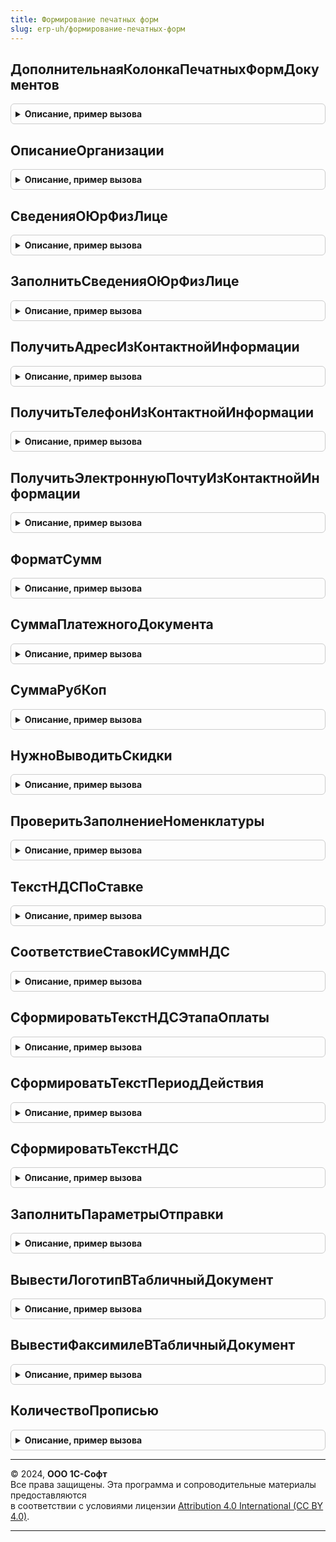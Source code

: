 ```yaml
---
title: Формирование печатных форм
slug: erp-uh/формирование-печатных-форм
---
```



## ДополнительнаяКолонкаПечатныхФормДокументов
<details style="margin: 1em 0; padding: 0.5em; border: 1px solid #ccc; border-radius: 6px;">

<summary style="font-weight: bold; cursor: pointer;">Описание, пример вызова</summary>

```bsl

// Функция возвращает дополнительную колонку, выводимую в таблицу товаров печатных форм.
//
// Параметры:
// 	КодЯзыка - Неопределено, Строка - Код языка, на котором нужно получить строку. Если неопределено, тогда КодОсновногоЯзыка.
// Возвращаемое значение:
// 	Структура:
// 		* ИмяКолонки - Строка - Имя колонки (для использования в коде).
// 		* ПредставлениеКолонки - Строка - Имя колонки (для вывода на экран с учетом языка пользователя).
Функция ДополнительнаяКолонкаПечатныхФормДокументов(КодЯзыка = Неопределено) Экспорт
```

Пример вызова
```bsl
Результат = ФормированиеПечатныхФорм.ДополнительнаяКолонкаПечатныхФормДокументов(КодЯзыка);
```
</details>

## ОписаниеОрганизации
<details style="margin: 1em 0; padding: 0.5em; border: 1px solid #ccc; border-radius: 6px;">

<summary style="font-weight: bold; cursor: pointer;">Описание, пример вызова</summary>

```bsl

// Возвращает строку со сводным описанием организации / контрагента / физ.лица.
//
// Параметры:
//  СписокСведений - Структура - значения параметров организации, формируется функцией СведенияОЮрФизЛице()
//  Список         - Строка - перечень запрашиваемых параметров организации, разделенных запятыми
//  СПрефиксом     - Булево - признак вывода префикса параметра организации.
//
// Возвращаемое значение:
//  Строка - описание организации / контрагента / физ.лица.
//
Функция ОписаниеОрганизации(СписокСведений, Список = "", СПрефиксом = Истина) Экспорт
```

Пример вызова
```bsl
Результат = ФормированиеПечатныхФорм.ОписаниеОрганизации(СписокСведений, Список, СПрефиксом);
```
</details>

## СведенияОЮрФизЛице
<details style="margin: 1em 0; padding: 0.5em; border: 1px solid #ccc; border-radius: 6px;">

<summary style="font-weight: bold; cursor: pointer;">Описание, пример вызова</summary>

```bsl

// Функция формирует сведения об указанном юридическом или физическом лице.
// К сведениям относятся: наименование, адрес, номер телефона, банковские реквизиты.
//
// Параметры:
//  ЮрФизЛицо   - СправочникСсылка.Организации, СправочникСсылка.Контрагенты - организация или физическое лицо, о котором собираются сведения.
//  ДатаПериода - Дата - дата, на которую выбираются сведения о ЮрФизЛице.
//  ДляФизЛицаТолькоИнициалы - Булево - Для физ. лица выводить только инициалы имени и отчества.
//  БанковскийСчет - Неопределено, СправочникСсылка.БанковскиеСчетаКонтрагентов, СправочникСсылка.БанковскиеСчетаОрганизаций - Банковский счет, если счет не основной.
//
// Возвращаемое значение:
//  Структура - собранные сведения.
//
Функция СведенияОЮрФизЛице(ЮрФизЛицо, ДатаПериода, ДляФизЛицаТолькоИнициалы = Истина, Знач БанковскийСчет = Неопределено) Экспорт
```

Пример вызова
```bsl
Результат = ФормированиеПечатныхФорм.СведенияОЮрФизЛице(ЮрФизЛицо, ДатаПериода, ДляФизЛицаТолькоИнициалы, БанковскийСчет);
```
</details>

## ЗаполнитьСведенияОЮрФизЛице
<details style="margin: 1em 0; padding: 0.5em; border: 1px solid #ccc; border-radius: 6px;">

<summary style="font-weight: bold; cursor: pointer;">Описание, пример вызова</summary>

```bsl

// Формирует сведения об указанном юридическом или физическом лице.
// К сведениям относятся: наименование, адрес, номер телефона, банковские реквизиты.
//
// Параметры:
//  Сведения                 - Структура - собранные сведения.
//  ЮрФизЛицо                - СправочникСсылка.Организации, СправочникСсылка.Контрагенты - организация или физическое лицо, о котором собираются сведения.
//  ДатаПериода              - Дата - дата, на которую выбираются сведения о ЮрФизЛице.
//  ДляФизЛицаТолькоИнициалы - Булево - Для физ. лица выводить только инициалы имени и отчества.
//  БанковскийСчет           - Неопределено, СправочникСсылка.БанковскиеСчетаКонтрагентов, СправочникСсылка.БанковскиеСчетаОрганизаций - Банковский счет, если счет не основной.
//
Процедура ЗаполнитьСведенияОЮрФизЛице(Сведения, ЮрФизЛицо, ДатаПериода, ДляФизЛицаТолькоИнициалы = Истина, Знач БанковскийСчет = Неопределено) Экспорт
```

Пример вызова
```bsl
ФормированиеПечатныхФорм.ЗаполнитьСведенияОЮрФизЛице(Сведения, ЮрФизЛицо, ДатаПериода, ДляФизЛицаТолькоИнициалы, БанковскийСчет);
```
</details>

## ПолучитьАдресИзКонтактнойИнформации
<details style="margin: 1em 0; padding: 0.5em; border: 1px solid #ccc; border-radius: 6px;">

<summary style="font-weight: bold; cursor: pointer;">Описание, пример вызова</summary>

```bsl

// Функция находит актуальное значение адреса в контактной информации.
//
// Параметры:
//  Объект - СправочникСсылка - объект контактной информации
//  ТипАдреса - Строка - тип контактной информации
//	Дата - Дата - Дата, на которую надо получить юридический адрес организации. При незаполненном параметре будет получен
//                   актуальный адрес. Для других типов адресов этот параметр можно не заполнять.
//
// Возвращаемое значение:
//  Строка - представление найденного адреса.
//
Функция ПолучитьАдресИзКонтактнойИнформации(Объект, ТипАдреса = "", Дата = Неопределено) Экспорт
```

Пример вызова
```bsl
Результат = ФормированиеПечатныхФорм.ПолучитьАдресИзКонтактнойИнформации(Объект, ТипАдреса, Дата);
```
</details>

## ПолучитьТелефонИзКонтактнойИнформации
<details style="margin: 1em 0; padding: 0.5em; border: 1px solid #ccc; border-radius: 6px;">

<summary style="font-weight: bold; cursor: pointer;">Описание, пример вызова</summary>

```bsl

// Функция находит актуальное значение телефона в контактной информации.
//
// Параметры:
//  Объект - СправочникСсылка - объект контактной информации.
//
// Возвращаемое значение:
//  Строка - представление найденного телефона.
//
Функция ПолучитьТелефонИзКонтактнойИнформации(Объект) Экспорт
```

Пример вызова
```bsl
Результат = ФормированиеПечатныхФорм.ПолучитьТелефонИзКонтактнойИнформации(Объект) 
```
</details>

## ПолучитьЭлектроннуюПочтуИзКонтактнойИнформации
<details style="margin: 1em 0; padding: 0.5em; border: 1px solid #ccc; border-radius: 6px;">

<summary style="font-weight: bold; cursor: pointer;">Описание, пример вызова</summary>

```bsl

// Функция находит актуальное значение электронной почты в контактной информации.
//
// Параметры:
//  Объект - СправочникСсылка - объект контактной информации.
//
// Возвращаемое значение:
//  Строка - представление найденной электронной почты.
//
Функция ПолучитьЭлектроннуюПочтуИзКонтактнойИнформации(Объект) Экспорт
```

Пример вызова
```bsl
Результат = ФормированиеПечатныхФорм.ПолучитьЭлектроннуюПочтуИзКонтактнойИнформации(Объект) 
```
</details>

## ФорматСумм
<details style="margin: 1em 0; padding: 0.5em; border: 1px solid #ccc; border-radius: 6px;">

<summary style="font-weight: bold; cursor: pointer;">Описание, пример вызова</summary>

```bsl

// АПК:142-выкл Особенность реализации.
// Стандартная для данной конфигурации функция форматирования сумм
//
// Параметры:
//  Сумма  - Число - число, которое мы хотим форматировать,
//  Валюта - СправочникСсылка.Валюты - ссылка на элемент справочника валют, если задан, то к в результирующую строку
//           будет добавлено представление валюты
//  ЧН     - Строка - строка, представляющая нулевое значение числа,
//  ЧРГ    - Строка - символ-разделитель групп целой части числа.
//  КодЯзыка - Строка - Имя языка, страны, для которых будет выполняться форматирование числа
//
// Возвращаемое значение:
//  Строка - отформатированная должным образом строковое представление суммы.
//
Функция ФорматСумм(Знач Сумма, Валюта = Неопределено, ЧН = "", ЧРГ = "", КодЯзыка = Неопределено) Экспорт
```

Пример вызова
```bsl
Результат = ФормированиеПечатныхФорм.ФорматСумм(Сумма, Валюта, ЧН, ЧРГ, КодЯзыка);
```
</details>

## СуммаПлатежногоДокумента
<details style="margin: 1em 0; padding: 0.5em; border: 1px solid #ccc; border-radius: 6px;">

<summary style="font-weight: bold; cursor: pointer;">Описание, пример вызова</summary>

```bsl
// АПК:142-вкл

// Форматирует сумму банковского платежного документа.
//
// Параметры:
//  Сумма - Число - Сумма, которую необходимо отформатировать.
//  ВыводитьСуммуБезКопеек - Булево - Флаг представления суммы без копеек.
//
// Возвращаемое значение:
//  Строка - Отформатированная строка.
//
Функция СуммаПлатежногоДокумента(Сумма, ВыводитьСуммуБезКопеек) Экспорт
```

Пример вызова
```bsl
Результат = ФормированиеПечатныхФорм.СуммаПлатежногоДокумента(Сумма, ВыводитьСуммуБезКопеек) 
```
</details>

## СуммаРубКоп
<details style="margin: 1em 0; padding: 0.5em; border: 1px solid #ccc; border-radius: 6px;">

<summary style="font-weight: bold; cursor: pointer;">Описание, пример вызова</summary>

```bsl

// Функция формирует представление суммы в рублях и копейках.
//
// Параметры:
//  Сумма - Число - Сумма, которую необходимо отформатировать.
//  Валюта - СправочникСсылка.Валюты - Валюта, в которой нужно представить сумму.
//  ВалютаРегламентированногоУчета - СправочникСсылка.Валюты - Валюта регламентированного учета.
//
// Возвращаемое значение:
//  Строка - Отформатированная сумма.
//
Функция СуммаРубКоп(Сумма, Валюта, ВалютаРегламентированногоУчета) Экспорт
```

Пример вызова
```bsl
Результат = ФормированиеПечатныхФорм.СуммаРубКоп(Сумма, Валюта, ВалютаРегламентированногоУчета) 
```
</details>

## НужноВыводитьСкидки
<details style="margin: 1em 0; padding: 0.5em; border: 1px solid #ccc; border-radius: 6px;">

<summary style="font-weight: bold; cursor: pointer;">Описание, пример вызова</summary>

```bsl

// Функция возвращает структуру с заголовками Скидка или Наценка для таблицы печатной формы,
// а также с флагами ЕстьСкидки и ТолькоНаценка.
//
// Параметры:
//  Товары 	- ТаблицаЗначений - Табличная часть документа
//  ИспользоватьСкидки 	- Булево - Признак использования скидки.
//
// Возвращаемое значение:
//   Структура - Параметры скидки:
//       * Скидка 			- Строка - Текст для скидки(наценки).
//       * СуммаСкидки    	- Строка - Текст для суммы.
//       * ЕстьСкидки   	- Булево - Признак наличия скидки или наценки.
//       * ТолькоНаценка 	- Булево - Признак наличия только наценки.
//
Функция НужноВыводитьСкидки(Знач Товары, ИспользоватьСкидки) Экспорт
```

Пример вызова
```bsl
Результат = ФормированиеПечатныхФорм.НужноВыводитьСкидки(Товары, ИспользоватьСкидки) 
```
</details>

## ПроверитьЗаполнениеНоменклатуры
<details style="margin: 1em 0; padding: 0.5em; border: 1px solid #ccc; border-radius: 6px;">

<summary style="font-weight: bold; cursor: pointer;">Описание, пример вызова</summary>

```bsl

// Функция проверяет, что в строке товара заполнена номенклатура,
// и выдает сообщение, если не заполнена.
//
// Параметры:
//  СтрокаТовары 	- СтрокаТаблицыЗначений - Строка табличной части документа
//  НомерСтроки 	- Число - Номер передаваемой строки из ТЧ документа.
//
// Возвращаемое значение:
//  Булево - Результат проверки.
//
Функция ПроверитьЗаполнениеНоменклатуры(СтрокаТовары, НомерСтроки) Экспорт
```

Пример вызова
```bsl
Результат = ФормированиеПечатныхФорм.ПроверитьЗаполнениеНоменклатуры(СтрокаТовары, НомерСтроки) 
```
</details>

## ТекстНДСПоСтавке
<details style="margin: 1em 0; padding: 0.5em; border: 1px solid #ccc; border-radius: 6px;">

<summary style="font-weight: bold; cursor: pointer;">Описание, пример вызова</summary>

```bsl

// Формирует текст НДС по ставке для печатной формы счета и заказа
//
// Параметры:
//  СтавкаНДС       - СправочникСсылка.СтавкиНДС - ставка НДС, для которой необходимо сформировать текст
//  ЦенаВключаетНДС - Булево - Признак включения НДС в цену.
//
// Возвращаемое значение:
//  Строка - строка.
//
Функция ТекстНДСПоСтавке(СтавкаНДС, ЦенаВключаетНДС) Экспорт
```

Пример вызова
```bsl
Результат = ФормированиеПечатныхФорм.ТекстНДСПоСтавке(СтавкаНДС, ЦенаВключаетНДС) 
```
</details>

## СоответствиеСтавокИСуммНДС
<details style="margin: 1em 0; padding: 0.5em; border: 1px solid #ccc; border-radius: 6px;">

<summary style="font-weight: bold; cursor: pointer;">Описание, пример вызова</summary>

```bsl

// Создает соответствие ставок и сумм НДС
//
// Возвращаемое значение:
//  Соответствие - соответствие ставок и сумм НДС.
//
Функция СоответствиеСтавокИСуммНДС() Экспорт
```

Пример вызова
```bsl
Результат = ФормированиеПечатныхФорм.СоответствиеСтавокИСуммНДС() 
```
</details>

## СформироватьТекстНДСЭтапаОплаты
<details style="margin: 1em 0; padding: 0.5em; border: 1px solid #ccc; border-radius: 6px;">

<summary style="font-weight: bold; cursor: pointer;">Описание, пример вызова</summary>

```bsl

// Формирует текст НДС по этапу оплаты
//
// Параметры:
//  СоответствиеСтавокНДС - Соответствие - соответствие, полученное с помощью функции ПолучитьСоответствиеСтавокНДС()
//  ПроцентПлатежа       - Число - Процент платежа по этапу.
//
// Возвращаемое значение:
//  Строка - текст НДС.
//
Функция СформироватьТекстНДСЭтапаОплаты(СоответствиеСтавокНДС, ПроцентПлатежа) Экспорт
```

Пример вызова
```bsl
Результат = ФормированиеПечатныхФорм.СформироватьТекстНДСЭтапаОплаты(СоответствиеСтавокНДС, ПроцентПлатежа) 
```
</details>

## СформироватьТекстПериодДействия
<details style="margin: 1em 0; padding: 0.5em; border: 1px solid #ccc; border-radius: 6px;">

<summary style="font-weight: bold; cursor: pointer;">Описание, пример вызова</summary>

```bsl

// Формирует строковое описание периода действия
//
// Параметры:
// 		ДатаНачалаДействия - Дата - Дата начала действия
// 		ДатаОкончанияДействия - Дата - Дата окончания действия.
//
// Возвращаемое значение:
// 		Строка - Строковое описание периода действия.
//
Функция СформироватьТекстПериодДействия(ДатаНачалаДействия, ДатаОкончанияДействия) Экспорт
```

Пример вызова
```bsl
Результат = ФормированиеПечатныхФорм.СформироватьТекстПериодДействия(ДатаНачалаДействия, ДатаОкончанияДействия) 
```
</details>

## СформироватьТекстНДС
<details style="margin: 1em 0; padding: 0.5em; border: 1px solid #ccc; border-radius: 6px;">

<summary style="font-weight: bold; cursor: pointer;">Описание, пример вызова</summary>

```bsl

// Формирует текст НДС
//
// Параметры:
//  НалогообложениеНДС  - Строка - Наименование типа НалогообложенияНДС, для которого необходимо сформировать текст
//  ЦенаВключаетНДС 	- Булево - Признак включения НДС в цену.
//
// Возвращаемое значение:
//  Строка - сформированный текст.
//
Функция СформироватьТекстНДС(НалогообложениеНДС, ЦенаВключаетНДС) Экспорт
```

Пример вызова
```bsl
Результат = ФормированиеПечатныхФорм.СформироватьТекстНДС(НалогообложениеНДС, ЦенаВключаетНДС)
```
</details>

## ЗаполнитьПараметрыОтправки
<details style="margin: 1em 0; padding: 0.5em; border: 1px solid #ccc; border-radius: 6px;">

<summary style="font-weight: bold; cursor: pointer;">Описание, пример вызова</summary>

```bsl

// Заполняет структуру параметров возможных получателей печатных форм при отправке по электронной почте.
//
// Параметры:
// 		ПараметрыОтправки - Структура - содержит параметры отправки сформированных печатных форм
// 		ДанныеОбъектовПечати - Массив,Соответствие - данные о печатаемых объектах
// 		КоллекцияПечатныхФорм - ТаблицаЗначений - содержит информацию о формируемых печатных формах.
//
Процедура ЗаполнитьПараметрыОтправки(ПараметрыОтправки, ДанныеОбъектовПечати, КоллекцияПечатныхФорм) Экспорт
```

Пример вызова
```bsl
ФормированиеПечатныхФорм.ЗаполнитьПараметрыОтправки(ПараметрыОтправки, ДанныеОбъектовПечати, КоллекцияПечатныхФорм)  
```
</details>

## ВывестиЛоготипВТабличныйДокумент
<details style="margin: 1em 0; padding: 0.5em; border: 1px solid #ccc; border-radius: 6px;">

<summary style="font-weight: bold; cursor: pointer;">Описание, пример вызова</summary>

```bsl

// Выводит логотип в табличный документ. Если в переданной области макета картинки
// логотипа нет, находится отдельная область с логотипом в макете и логотип выводится
// в данную область.
//
// Параметры:
// 		Макет - ТабличныйДокумент - Макет печатной формы
// 		ОбластьМакета - ТекстовыйДокумент - Область макета печатной формы
// 		ИмяОбласти - Строка - Название передаваемой области
// 		Организация - СправочникСсылка.Организации - Содержит ссылку на организацию для получения логотипа.
//
Процедура ВывестиЛоготипВТабличныйДокумент(Макет, ОбластьМакета, ИмяОбласти, Организация) Экспорт
```

Пример вызова
```bsl
ФормированиеПечатныхФорм.ВывестиЛоготипВТабличныйДокумент(Макет, ОбластьМакета, ИмяОбласти, Организация)
```
</details>

## ВывестиФаксимилеВТабличныйДокумент
<details style="margin: 1em 0; padding: 0.5em; border: 1px solid #ccc; border-radius: 6px;">

<summary style="font-weight: bold; cursor: pointer;">Описание, пример вызова</summary>

```bsl

// Выводит факсимиле в табличный документ, заменяя переданную область картинкой факсимиле.
//
// Параметры:
// 		Макет - ТабличныйДокумент - Макет печатной формы
// 		ОбластьМакета - ТекстовыйДокумент - Область макета печатной формы
// 		Организация - СправочникСсылка.Организации - Содержит ссылку на организацию для получения факсимиле
// 		ПараметрыПечати - Структура - Содержит структуру параметров печати.
//
Процедура ВывестиФаксимилеВТабличныйДокумент(Макет, ОбластьМакета, Организация, ПараметрыПечати = Неопределено) Экспорт
```

Пример вызова
```bsl
ФормированиеПечатныхФорм.ВывестиФаксимилеВТабличныйДокумент(Макет, ОбластьМакета, Организация, ПараметрыПечати);
```
</details>

## КоличествоПрописью
<details style="margin: 1em 0; padding: 0.5em; border: 1px solid #ccc; border-radius: 6px;">

<summary style="font-weight: bold; cursor: pointer;">Описание, пример вызова</summary>

```bsl

// Стандартная функция форматирования прописи количества
//
// Параметры:
//  Количество - Число - число, которое необходимо отформатировать.
//
// Возвращаемое значение:
//  Строка - отформатированное должным образом строковое представление количества.
//
Функция КоличествоПрописью(Количество) Экспорт
```

Пример вызова
```bsl
Результат = ФормированиеПечатныхФорм.КоличествоПрописью(Количество) 
```
</details>

---

© 2024, **ООО 1С-Софт**  
Все права защищены. Эта программа и сопроводительные материалы предоставляются  
в соответствии с условиями лицензии [Attribution 4.0 International (CC BY 4.0)](https://creativecommons.org/licenses/by/4.0/legalcode).

---
